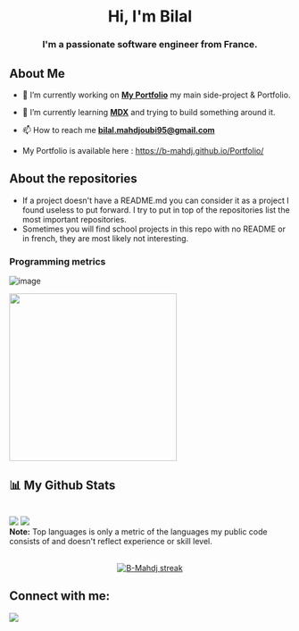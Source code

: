 <h1 align="center">Hi, I'm Bilal</h1>
<h3 align="center">I'm a passionate software engineer from France.</h3>

## About Me

- 🔭 I’m currently working on **[My Portfolio](https://b-mahdj.github.io/Portfolio/)** my main side-project & Portfolio.

- 🌱 I’m currently learning **[MDX](https://github.com/mdx-js/mdx)** and trying to build something around it. 

- 📫 How to reach me **bilal.mahdjoubi95@gmail.com**

- My Portfolio is available here : https://b-mahdj.github.io/Portfolio/


## About the repositories

- If a project doesn't have a README.md you can consider it as a project I found useless to put forward. I try to put in top of the repositories list the most important repositories.
- Sometimes you will find school projects in this repo with no README or in french, they are most likely not interesting.

### Programming metrics

![image](https://github.com/user-attachments/assets/a60f3d1f-b689-48bc-83b4-f20100657dc9)

<img
  height="300"
  src="https://cr-skills-chart-widget.azurewebsites.net/api/api?username=b-mahdj&skills=JavaScript,TypeScript,Python,HTML,CSS,PHP,Java,TSQL&width=640"
/>

## 📊 My Github Stats

  <br/>
    <a href="https://github.com/B-Mahdj/github-readme-stats"><img src="https://github-readme-stats.vercel.app/api?username=B-Mahdj&show_icons=true&count_private=true&theme=react&hide_border=true&bg_color=0D1117" /></a>
  <a href="https://github.com/B-Mahdj/github-readme-stats"><img src="https://github-readme-stats.vercel.app/api/top-langs/?username=B-Mahdj&langs_count=8&count_private=true&layout=compact&theme=react&hide_border=true&bg_color=0D1117" /></a>
  <br/>
  <b>Note:</b> Top languages is only a metric of the languages my public code consists of and doesn't reflect experience or skill level.

<br/>
<br/>

<p align="center">
    <a href="https://github.com/B-Mahdj/github-readme-streak-stats">
        <img title="🔥 Get streak stats for your profile at git.io/streak-stats" alt="B-Mahdj streak" src="https://github-readme-streak-stats.herokuapp.com/?user=CodeOne45&theme=black-ice&hide_border=true&stroke=0000&background=060A0CD0"/>
    </a>
</p>

## Connect with me:
<p align="left">

<a href = "https://www.linkedin.com/in/bilal-mahdjoubi/"><img src="https://img.icons8.com/fluent/48/000000/linkedin.png"/></a>

</p>
